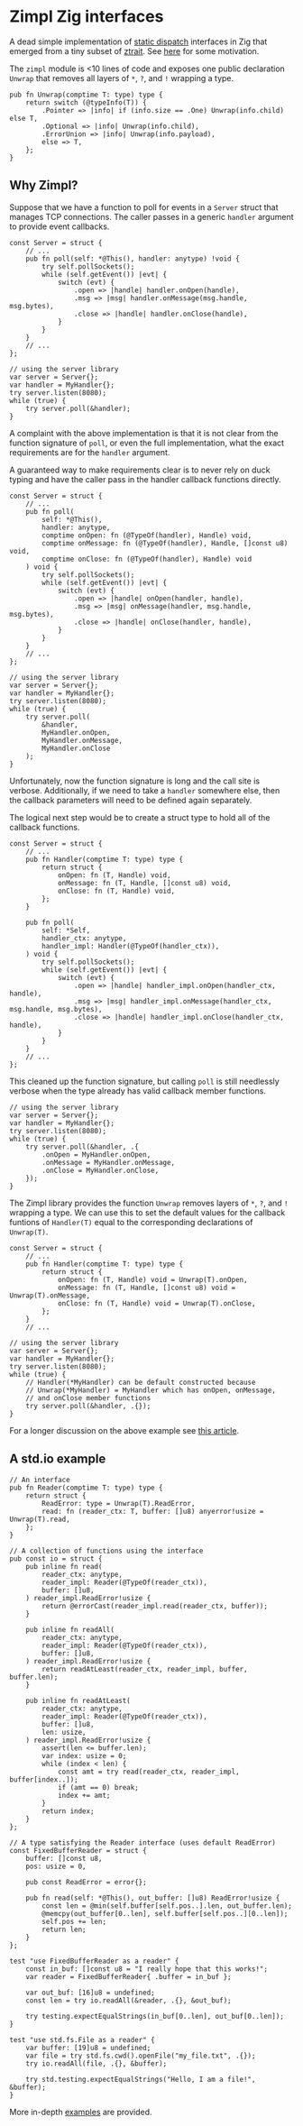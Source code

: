 # Zimpl Zig interfaces

A dead simple implementation of [static dispatch][2] interfaces in Zig
that emerged from a tiny subset of [ztrait][1]. See [here][3]
for some motivation.

The `zimpl` module is <10 lines of code and exposes one public
declaration `Unwrap` that removes all layers of `*`, `?`, and `!`
wrapping a type.

```Zig
pub fn Unwrap(comptime T: type) type {
    return switch (@typeInfo(T)) {
        .Pointer => |info| if (info.size == .One) Unwrap(info.child) else T,
        .Optional => |info| Unwrap(info.child),
        .ErrorUnion => |info| Unwrap(info.payload),
        else => T,
    };
}
```

## Why Zimpl?

Suppose that we have a function to poll for events in a `Server` struct
that manages TCP connections.
The caller passes in a generic `handler` argument
to provide event callbacks.

```Zig
const Server = struct {
    // ...
    pub fn poll(self: *@This(), handler: anytype) !void {
        try self.pollSockets();
        while (self.getEvent()) |evt| {
            switch (evt) {
                .open => |handle| handler.onOpen(handle),
                .msg => |msg| handler.onMessage(msg.handle, msg.bytes),
                .close => |handle| handler.onClose(handle),
            }
        }
    }
    // ...
};
```
```Zig
// using the server library
var server = Server{};
var handler = MyHandler{};
try server.listen(8080);
while (true) {
    try server.poll(&handler);
}
```

A complaint with the above implementation is that it is not clear from the
function signature of `poll`, or even the full implementation, what the
exact requirements are for the `handler` argument.

A guaranteed way to make requirements clear is to never rely on duck
typing and have the caller pass in the handler callback functions
directly.

```Zig
const Server = struct {
    // ...
    pub fn poll(
        self: *@This(),
        handler: anytype, 
        comptime onOpen: fn (@TypeOf(handler), Handle) void,
        comptime onMessage: fn (@TypeOf(handler), Handle, []const u8) void,
        comptime onClose: fn (@TypeOf(handler), Handle) void
    ) void {
        try self.pollSockets();
        while (self.getEvent()) |evt| {
            switch (evt) {
                .open => |handle| onOpen(handler, handle),
                .msg => |msg| onMessage(handler, msg.handle, msg.bytes),
                .close => |handle| onClose(handler, handle),
            }
        }
    }
    // ...
};
```
```Zig
// using the server library
var server = Server{};
var handler = MyHandler{};
try server.listen(8080);
while (true) {
    try server.poll(
        &handler,
        MyHandler.onOpen,
        MyHandler.onMessage,
        MyHandler.onClose
    );
}
```

Unfortunately, now the function signature is long and the call
site is verbose. Additionally, if we need to take a `handler`
somewhere else, then the callback parameters
will need to be defined again separately.

The logical next step would be to create a struct type to hold all of
the callback functions.

```Zig
const Server = struct {
    // ...
    pub fn Handler(comptime T: type) type {
        return struct {
            onOpen: fn (T, Handle) void,
            onMessage: fn (T, Handle, []const u8) void,
            onClose: fn (T, Handle) void,
        };
    }

    pub fn poll(
        self: *Self,
        handler_ctx: anytype,
        handler_impl: Handler(@TypeOf(handler_ctx)),
    ) void {
        try self.pollSockets();
        while (self.getEvent()) |evt| {
            switch (evt) {
                .open => |handle| handler_impl.onOpen(handler_ctx, handle),
                .msg => |msg| handler_impl.onMessage(handler_ctx, msg.handle, msg.bytes),
                .close => |handle| handler_impl.onClose(handler_ctx, handle),
            }
        }
    }
    // ...
};
```

This cleaned up the function signature, but calling `poll` is still
needlessly verbose when the type already
has valid callback member functions.

```Zig
// using the server library
var server = Server{};
var handler = MyHandler{};
try server.listen(8080);
while (true) {
    try server.poll(&handler, .{
        .onOpen = MyHandler.onOpen,
        .onMessage = MyHandler.onMessage,
        .onClose = MyHandler.onClose,
    });
}
```

The Zimpl library provides the function `Unwrap` removes layers of `*`, `?`,
and `!` wrapping a type. We can use this to set the default values
for the callback funtions of `Handler(T)` equal to the corresponding
declarations of `Unwrap(T)`.

```Zig
const Server = struct {
    // ...
    pub fn Handler(comptime T: type) type {
        return struct {
            onOpen: fn (T, Handle) void = Unwrap(T).onOpen,
            onMessage: fn (T, Handle, []const u8) void = Unwrap(T).onMessage,
            onClose: fn (T, Handle) void = Unwrap(T).onClose,
        };
    }
    // ...
```
```Zig
// using the server library
var server = Server{};
var handler = MyHandler{};
try server.listen(8080);
while (true) {
    // Handler(*MyHandler) can be default constructed because
    // Unwrap(*MyHandler) = MyHandler which has onOpen, onMessage,
    // and onClose member functions
    try server.poll(&handler, .{});
}
```

For a longer discussion on the above example see [this article][5].

## A std.io example

```Zig
// An interface
pub fn Reader(comptime T: type) type {
    return struct {
        ReadError: type = Unwrap(T).ReadError,
        read: fn (reader_ctx: T, buffer: []u8) anyerror!usize = Unwrap(T).read,
    };
}

// A collection of functions using the interface
pub const io = struct {
    pub inline fn read(
        reader_ctx: anytype,
        reader_impl: Reader(@TypeOf(reader_ctx)),
        buffer: []u8,
    ) reader_impl.ReadError!usize {
        return @errorCast(reader_impl.read(reader_ctx, buffer));
    }

    pub inline fn readAll(
        reader_ctx: anytype,
        reader_impl: Reader(@TypeOf(reader_ctx)),
        buffer: []u8,
    ) reader_impl.ReadError!usize {
        return readAtLeast(reader_ctx, reader_impl, buffer, buffer.len);
    }

    pub inline fn readAtLeast(
        reader_ctx: anytype,
        reader_impl: Reader(@TypeOf(reader_ctx)),
        buffer: []u8,
        len: usize,
    ) reader_impl.ReadError!usize {
        assert(len <= buffer.len);
        var index: usize = 0;
        while (index < len) {
            const amt = try read(reader_ctx, reader_impl, buffer[index..]);
            if (amt == 0) break;
            index += amt;
        }
        return index;
    }
};

// A type satisfying the Reader interface (uses default ReadError)
const FixedBufferReader = struct {
    buffer: []const u8,
    pos: usize = 0,

    pub const ReadError = error{};

    pub fn read(self: *@This(), out_buffer: []u8) ReadError!usize {
        const len = @min(self.buffer[self.pos..].len, out_buffer.len);
        @memcpy(out_buffer[0..len], self.buffer[self.pos..][0..len]);
        self.pos += len;
        return len;
    }
};

test "use FixedBufferReader as a reader" {
    const in_buf: []const u8 = "I really hope that this works!";
    var reader = FixedBufferReader{ .buffer = in_buf };

    var out_buf: [16]u8 = undefined;
    const len = try io.readAll(&reader, .{}, &out_buf);

    try testing.expectEqualStrings(in_buf[0..len], out_buf[0..len]);
}

test "use std.fs.File as a reader" {
    var buffer: [19]u8 = undefined;
    var file = try std.fs.cwd().openFile("my_file.txt", .{});
    try io.readAll(file, .{}, &buffer);

    try std.testing.expectEqualStrings("Hello, I am a file!", &buffer);
}
```

More in-depth [examples][4] are provided.

[1]: https://github.com/permutationlock/ztrait
[2]: https://en.wikipedia.org/wiki/Static_dispatch
[3]: https://github.com/permutationlock/zimpl/blob/main/why.md
[4]: https://github.com/permutationlock/zimpl/blob/main/examples
[5]: https://musing.permutationlock.com/posts/blog-working_with_anytype.html
